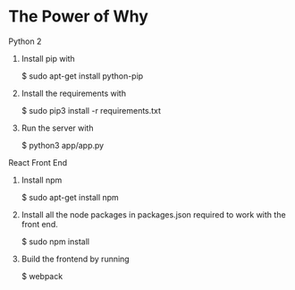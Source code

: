 # The Power of Why
Python 2
1. Install pip with 

    $ sudo apt-get install python-pip
2. Install the requirements with 

    $ sudo pip3 install -r requirements.txt
3. Run the server with

    $ python3 app/app.py
    
React Front End
1. Install npm 

    $ sudo apt-get install npm
    
2. Install all the node packages in packages.json required to work with the front end. 

    $ sudo npm install
    
3. Build the frontend by running 

    $ webpack